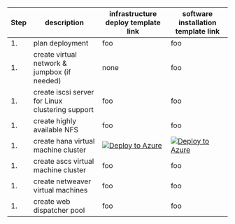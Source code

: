 Step | description | infrastructure deploy template link | software installation template link
---- | ----------- | ------------- | -----------------------------------
1. | plan deployment | foo | foo |
1. | create virtual network & jumpbox (if needed) | none | foo |
1. | create iscsi server for Linux clustering support | foo | foo
1. | create highly available NFS | foo | foo
1. | create hana virtual machine cluster |  [![Deploy to Azure](http://azuredeploy.net/deploybutton.png)](https://portal.azure.com/#create/Microsoft.Template/uri/https%3A%2F%2Fraw.githubusercontent.com%2FAzure%2Fazure-quickstart-templates%2Fmaster%2Fsap-3-tier-marketplace-image-converged-md%2Fazuredeploy.json) |  [![Deploy to Azure](http://azuredeploy.net/deploybutton.png)](https://portal.azure.com/#create/Microsoft.Template/uri/https%3A%2F%2Fraw.githubusercontent.com%2FAzure%2Fazure-quickstart-templates%2Fmaster%2Fsap-3-tier-marketplace-image-converged-md%2Fazuredeploy.json)|
1. | create ascs virtual machine cluster | foo | foo
1. | create netweaver virtual machines | foo | foo
1. | create web dispatcher pool | foo | foo